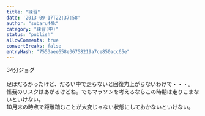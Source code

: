 ```yaml
---
title: "練習"
date: '2013-09-17T22:37:58'
author: "subaru44k"
category: "練習(中)"
status: "publish"
allowComments: true
convertBreaks: false
entryHash: "7553aee658e36758219a7ce850acc65e"
---
```

34分ジョグ<br>
<br>
足はだるかったけど、だるい中で走らないと回復力上がらないわけで・・・。<br>
怪我のリスクはあがるけどね。でもマラソンを考えるならこの時期は走りこまないといけない。<br>
10月末の時点で距離踏むことが大変じゃない状態にしておかないといけない。
